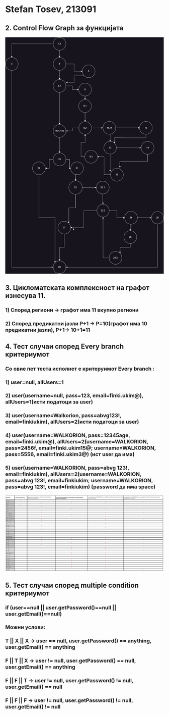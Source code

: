 # Stefan Tosev, 213091

## 2. Control Flow Graph за функцијата
![SILab2_CFG.drawio.png](SILab2_CFG.drawio.png)

## 3. Цикломатската комплексност на графот изнесува 11.
### 1) Според региони -> графот има 11 вкупно региони
### 2) Според предикатни јазли  P+1 -> P=10(графот има 10 предикатни јазли), P+1-> 10+1=11

## 4. Тест случаи според Every branch критериумот
### Со овие пет теста исполнет е критеруимот Every branch :
### 1) user=null, allUsers=1
### 2) user(username=null, pass=123, email=finki.ukim@), allUsers=1(исти податоци за user)
### 3) user(username=Walkorion, pass=abvg123!, email=finkiukim), allUsers=2(исти податоци за user)
### 4) user(username=WALKORION, pass=12345age, email=finki.ukim@), allUsers=2(username=WALKORION, pass=2456f, email=finki.ukim15@; username=WALKORION, pass=5556, email=finki.ukim3@) (ист user да има)
### 5) user(username=WALKORION, pass=abvg 123!, email=finkiukim), allUsers=2(username=WALKORION, pass=abvg 123!, email=finkiukim; username=WALKORION, pass=abvg 123!, email=finkiukim) (password да има space)
![](EveryBranchTest.png)

## 5. Тест случаи според multiple condition критериумот
### if (user==null || user.getPassword()==null || user.getEmail()==null)
### Можни услови:
###  T || X || X  -> user == null, user.getPassword() == anything,  user.getEmail() == anything
###  F || T || X  -> user != null, user.getPassword() == null, user.getEmail() == anything
###  F || F || T  -> user != null, user.getPassword() != null, user.getEmail() == null
###  F || F || F  -> user != null, user.getPassword() != null, user.getEmail() != null